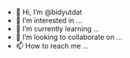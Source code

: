- 👋 Hi, I’m @bidyutdat
- 👀 I’m interested in ...
- 🌱 I’m currently learning ...
- 💞️ I’m looking to collaborate on ...
- 📫 How to reach me ...

<!---
bidyutdat/bidyutdat is a ✨ special ✨ repository because its `README.md` (this file) appears on your GitHub profile.
You can click the Preview link to take a look at your changes.
--->
